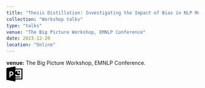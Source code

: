 ```yaml
---
title: "Thesis Distillation: Investigating the Impact of Bias in NLP Models on Hate Speech Detection"
collection: "Workshop talks"
type: "talks"
venue: "The Big Picture Workshop, EMNLP Conference"
date: 2023-12-20
location: "Online"
---
```

<b>venue:</b> The Big Picture Workshop, EMNLP Conference.<br>
<a href="/files/talks/2023/BigPicture-Workshop/Thesis_distillation_fatma_elsafoury.pdf"><img src="/images/ppt_symbol.png" alt="Link to PPT" style="width:42px;height:42px;"></a>&nbsp;&nbsp;


